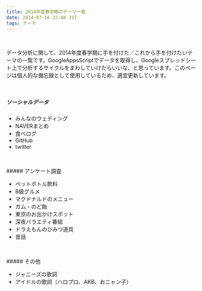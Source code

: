 ```yaml
---
title: 2014年度春学期のテーマ一覧
date: 2014-07-16 22:40 JST
tags: テーマ
---
```

<p><br /></p>

データ分析に関して、2014年度春学期に手を付けた／これから手を付けたいテーマの一覧です。GoogleAppsScriptでデータを取得し、Googleスプレッドシート上で分析するサイクルをまわしていけたらいいな、と思っています。このページは個人的な備忘録として使用しているため、適宜更新しています。
<p><br /></p>

##### ソーシャルデータ

- みんなのウェディング
- NAVERまとめ
- 食べログ
- GitHub
- twitter 


<p><br /></p>
##### アンケート調査

- ペットボトル飲料
- B級グルメ
- マクドナルドのメニュー
- ガム・のど飴
- 東京のお出かけスポット
- 深夜バラエティ番組
- ドラえもんのひみつ道具
- 昔話


<p><br /></p>
##### その他

- ジャニーズの歌詞
- アイドルの歌詞（ハロプロ、AKB、おニャン子）


<br />
<br />